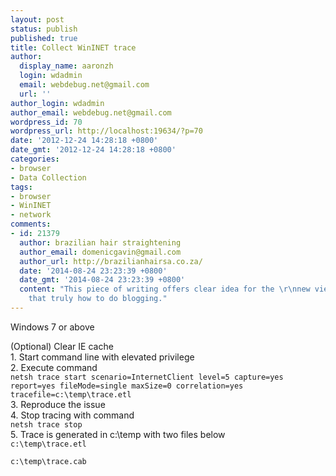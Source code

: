 ```yaml
---
layout: post
status: publish
published: true
title: Collect WinINET trace
author:
  display_name: aaronzh
  login: wdadmin
  email: webdebug.net@gmail.com
  url: ''
author_login: wdadmin
author_email: webdebug.net@gmail.com
wordpress_id: 70
wordpress_url: http://localhost:19634/?p=70
date: '2012-12-24 14:28:18 +0800'
date_gmt: '2012-12-24 14:28:18 +0800'
categories:
- browser
- Data Collection
tags:
- browser
- WinINET
- network
comments:
- id: 21379
  author: brazilian hair straightening
  author_email: domenicgavin@gmail.com
  author_url: http://brazilianhairsa.co.za/
  date: '2014-08-24 23:23:39 +0800'
  date_gmt: '2014-08-24 23:23:39 +0800'
  content: "This piece of writing offers clear idea for the \r\nnew viewers of blogging,
    that truly how to do blogging."
---
```

<p>Windows 7 or above</p>
<p>(Optional) Clear IE cache<br />
1. Start command line with elevated privilege<br />
2. Execute command<br />
<code>netsh trace start scenario=InternetClient level=5 capture=yes report=yes fileMode=single maxSize=0 correlation=yes tracefile=c:\temp\trace.etl</code><br />
3. Reproduce the issue<br />
4. Stop tracing with command<br />
<code>netsh trace stop</code><br />
5. Trace is generated in c:\temp with two files below<br />
<code>c:\temp\trace.etl<br />
c:\temp\trace.cab</code></p>
